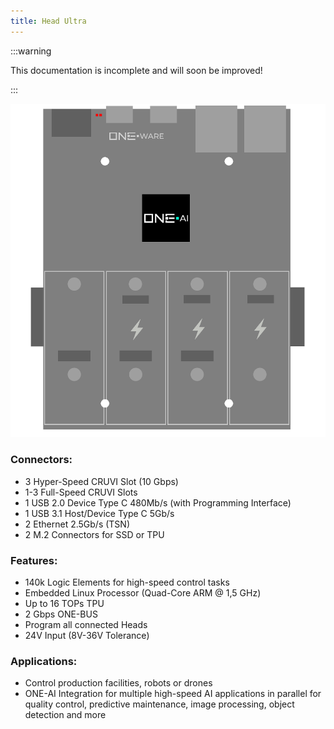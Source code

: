 ```yaml
---
title: Head Ultra
---
```


:::warning

This documentation is incomplete and will soon be improved!

:::

![Head Ultra](img/Head_Ultra.png)

### Connectors:
-	3 Hyper-Speed CRUVI Slot (10 Gbps)
-	1-3 Full-Speed CRUVI Slots
-	1 USB 2.0 Device Type C 480Mb/s (with Programming Interface)
-	1 USB 3.1 Host/Device Type C 5Gb/s
-	2 Ethernet 2.5Gb/s (TSN)
-	2 M.2 Connectors for SSD or TPU

### Features: 
-	140k Logic Elements for high-speed control tasks
-	Embedded Linux Processor (Quad-Core ARM @ 1,5 GHz)
-	Up to 16 TOPs TPU
-	2 Gbps ONE-BUS
-	Program all connected Heads
-	24V Input (8V-36V Tolerance)

### Applications: 
-	Control production facilities, robots or drones
-	ONE-AI Integration for multiple high-speed AI applications in parallel for quality control, predictive maintenance, image processing, object detection and more


